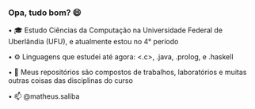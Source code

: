 ### Opa, tudo bom? 😄

• 🎓 Estudo Ciências da Computação na Universidade Federal de Uberlândia (UFU), e atualmente estou no 4° período

• ⚙️ Linguagens que estudei até agora: <.c>, .java, .prolog, e .haskell

• 📁 Meus repositórios são compostos de trabalhos, laboratórios e muitas outras coisas das disciplinas do curso

• 📫 @matheus.saliba
